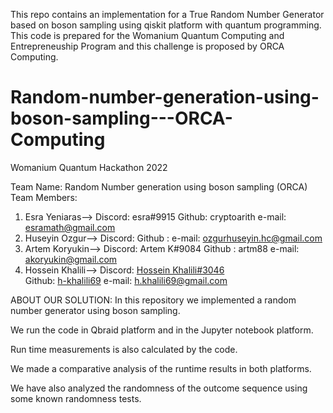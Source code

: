 
 This repo contains an implementation  for a True Random Number Generator based on boson sampling using qiskit platform with quantum programming.  This code is prepared for the Womanium Quantum Computing and Entrepreneuship Program and this challenge is proposed by ORCA Computing.

# Random-number-generation-using-boson-sampling---ORCA-Computing
Womanium Quantum Hackathon 2022

Team Name: Random Number generation using boson sampling (ORCA)
Team Members:
1. Esra Yeniaras-->   Discord: esra#9915                   Github: cryptoarith      e-mail: esramath@gmail.com
2. Huseyin Ozgur-->   Discord:                            Github :                e-mail: ozgurhuseyin.hc@gmail.com
3. Artem Koryukin-->  Discord: Artem K#9084                Github : artm88          e-mail: akoryukin@gmail.com
4. Hossein Khalili--> Discord: [Hossein Khalili#3046](https://discordapp.com/users/767230388799406100/)       
   Github: [h-khalili69](https://github.com/h-khalili69)      e-mail: h.khalili69@gmail.com



ABOUT OUR SOLUTION:
In this repository we implemented a random number generator using boson sampling.

We run the code in Qbraid platform and in the Jupyter notebook platform.

Run time measurements is also calculated by the code.

We made a comparative analysis of the runtime results in both platforms.

We have also analyzed the randomness of the outcome sequence using some known randomness tests. 
